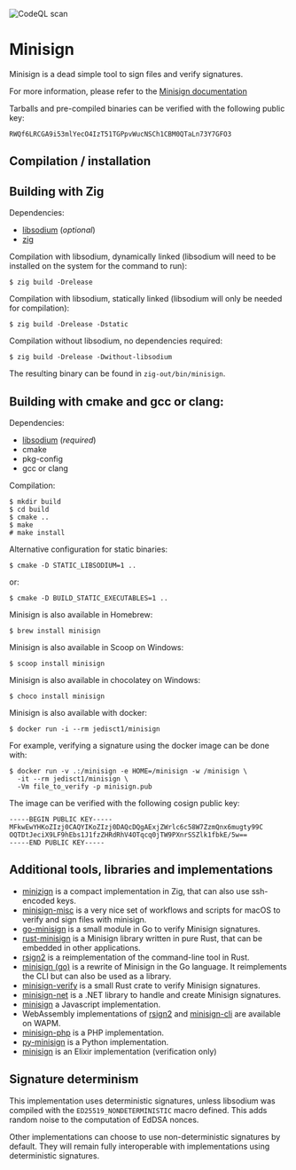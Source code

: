 ![CodeQL scan](https://github.com/jedisct1/minisign/workflows/CodeQL%20scan/badge.svg)

Minisign
========

Minisign is a dead simple tool to sign files and verify signatures.

For more information, please refer to the
[Minisign documentation](https://jedisct1.github.io/minisign/)

Tarballs and pre-compiled binaries can be verified with the following
public key:

    RWQf6LRCGA9i53mlYecO4IzT51TGPpvWucNSCh1CBM0QTaLn73Y7GFO3

Compilation / installation
--------------------------

## Building with Zig

Dependencies:

* [libsodium](https://libsodium.org/) (*optional*)
* [zig](https://ziglang.org)

Compilation with libsodium, dynamically linked (libsodium will need to be installed on the system for the command to run):

    $ zig build -Drelease

Compilation with libsodium, statically linked (libsodium will only be needed for compilation):

    $ zig build -Drelease -Dstatic

Compilation without libsodium, no dependencies required:

    $ zig build -Drelease -Dwithout-libsodium

The resulting binary can be found in `zig-out/bin/minisign`.

## Building with cmake and gcc or clang:

Dependencies:

* [libsodium](https://libsodium.org/) (*required*)
* cmake
* pkg-config
* gcc or clang

Compilation:

    $ mkdir build
    $ cd build
    $ cmake ..
    $ make
    # make install

Alternative configuration for static binaries:

    $ cmake -D STATIC_LIBSODIUM=1 ..

or:

    $ cmake -D BUILD_STATIC_EXECUTABLES=1 ..

Minisign is also available in Homebrew:

    $ brew install minisign

Minisign is also available in Scoop on Windows:

    $ scoop install minisign

Minisign is also available in chocolatey on Windows:

    $ choco install minisign

Minisign is also available with docker:

    $ docker run -i --rm jedisct1/minisign

For example, verifying a signature using the docker image can be done
with:

    $ docker run -v .:/minisign -e HOME=/minisign -w /minisign \
      -it --rm jedisct1/minisign \
      -Vm file_to_verify -p minisign.pub

The image can be verified with the following cosign public key:

```text
-----BEGIN PUBLIC KEY-----
MFkwEwYHKoZIzj0CAQYIKoZIzj0DAQcDQgAExjZWrlc6c58W7ZzmQnx6mugty99C
OQTDtJeciX9LF9hEbs1J1fzZHRdRhV4OTqcq0jTW9PXnrSSZlk1fbkE/5w==
-----END PUBLIC KEY-----
```

Additional tools, libraries and implementations
-----------------------------------------------

* [minizign](https://github.com/jedisct1/zig-minisign) is a compact
implementation in Zig, that can also use ssh-encoded keys.
* [minisign-misc](https://github.com/JayBrown/minisign-misc) is a very
nice set of workflows and scripts for macOS to verify and sign files
with minisign.
* [go-minisign](https://github.com/jedisct1/go-minisign) is a small module
in Go to verify Minisign signatures.
* [rust-minisign](https://github.com/jedisct1/rust-minisign) is a Minisign
library written in pure Rust, that can be embedded in other applications.
* [rsign2](https://github.com/jedisct1/rsign2) is a reimplementation of
the command-line tool in Rust.
* [minisign (go)](https://github.com/aead/minisign) is a rewrite of Minisign
in the Go language. It reimplements the CLI but can also be used as a library.
* [minisign-verify](https://github.com/jedisct1/rust-minisign-verify) is
a small Rust crate to verify Minisign signatures.
* [minisign-net](https://github.com/bitbeans/minisign-net) is a .NET library
to handle and create Minisign signatures.
* [minisign](https://github.com/chm-diederichs/minisign) a Javascript
implementation.
* WebAssembly implementations of [rsign2](https://wapm.io/package/jedisct1/rsign2)
and [minisign-cli](https://wapm.io/package/jedisct1/minisign) are available on
WAPM.
* [minisign-php](https://github.com/soatok/minisign-php) is a PHP implementation.
* [py-minisign](https://github.com/x13a/py-minisign) is a Python
implementation.
* [minisign](https://hexdocs.pm/minisign/Minisign.html) is an Elixir implementation
  (verification only)

Signature determinism
---------------------

This implementation uses deterministic signatures, unless libsodium
was compiled with the `ED25519_NONDETERMINISTIC` macro defined. This
adds random noise to the computation of EdDSA nonces.

Other implementations can choose to use non-deterministic signatures
by default. They will remain fully interoperable with implementations
using deterministic signatures.
